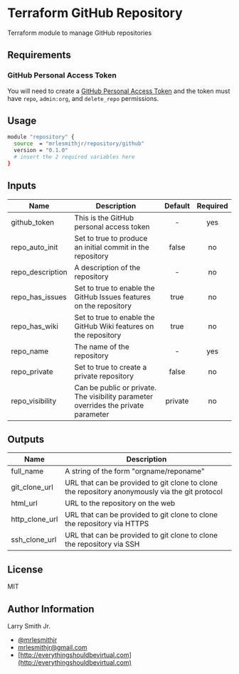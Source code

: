 # Terraform GitHub Repository

Terraform module to manage GitHub repositories

## Requirements

### GitHub Personal Access Token

You will need to create a [GitHub Personal Access Token](https://github.com/settings/tokens) and the token must have `repo`, `admin:org`, and `delete_repo` permissions.

## Usage

```bash
module "repository" {
  source  = "mrlesmithjr/repository/github"
  version = "0.1.0"
  # insert the 2 required variables here
}
```

## Inputs

| Name             | Description                                                                        | Default | Required |
| ---------------- | ---------------------------------------------------------------------------------- | :-----: | :------: |
| github_token     | This is the GitHub personal access token                                           |    -    |   yes    |
| repo_auto_init   | Set to true to produce an initial commit in the repository                         |  false  |    no    |
| repo_description | A description of the repository                                                    |    -    |    no    |
| repo_has_issues  | Set to true to enable the GitHub Issues features on the repository                 |  true   |    no    |
| repo_has_wiki    | Set to true to enable the GitHub Wiki features on the repository                   |  true   |    no    |
| repo_name        | The name of the repository                                                         |    -    |   yes    |
| repo_private     | Set to true to create a private repository                                         |  false  |    no    |
| repo_visibility  | Can be public or private. The visibility parameter overrides the private parameter | private |    no    |

## Outputs

| Name           | Description                                                                                    |
| -------------- | ---------------------------------------------------------------------------------------------- |
| full_name      | A string of the form "orgname/reponame"                                                        |
| git_clone_url  | URL that can be provided to git clone to clone the repository anonymously via the git protocol |
| html_url       | URL to the repository on the web                                                               |
| http_clone_url | URL that can be provided to git clone to clone the repository via HTTPS                        |
| ssh_clone_url  | URL that can be provided to git clone to clone the repository via SSH                          |

## License

MIT

## Author Information

Larry Smith Jr.

- [@mrlesmithjr](https://twitter.com/mrlesmithjr)
- [mrlesmithjr@gmail.com](mailto:mrlesmithjr@gmail.com)
- [http://everythingshouldbevirtual.com](http://everythingshouldbevirtual.com)
